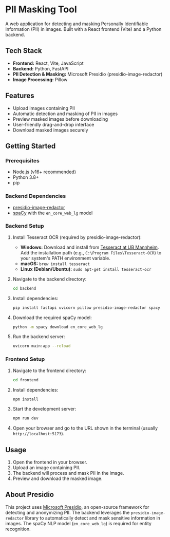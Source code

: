 # PII Masking Tool

A web application for detecting and masking Personally Identifiable Information (PII) in images. Built with a React frontend (Vite) and a Python backend.

## Tech Stack

- **Frontend:** React, Vite, JavaScript
- **Backend:** Python, FastAPI
- **PII Detection & Masking:** Microsoft Presidio (presidio-image-redactor)
- **Image Processing:** Pillow

## Features

- Upload images containing PII
- Automatic detection and masking of PII in images
- Preview masked images before downloading
- User-friendly drag-and-drop interface
- Download masked images securely


## Getting Started

### Prerequisites

- Node.js (v16+ recommended)
- Python 3.8+
- pip

### Backend Dependencies

- [presidio-image-redactor](https://github.com/microsoft/presidio)
- [spaCy](https://spacy.io/) with the `en_core_web_lg` model

### Backend Setup

1. Install Tesseract OCR (required by presidio-image-redactor):
	- **Windows:** Download and install from [Tesseract at UB Mannheim](https://github.com/UB-Mannheim/tesseract/wiki). Add the installation path (e.g., `C:\Program Files\Tesseract-OCR`) to your system's PATH environment variable.
	- **macOS:** `brew install tesseract`
	- **Linux (Debian/Ubuntu):** `sudo apt-get install tesseract-ocr`

2. Navigate to the backend directory:
	```sh
	cd backend
	```
3. Install dependencies:
	```sh
	pip install fastapi uvicorn pillow presidio-image-redactor spacy
	```
4. Download the required spaCy model:
	```sh
	python -m spacy download en_core_web_lg
	```
5. Run the backend server:
	```sh
	uvicorn main:app --reload
	```

### Frontend Setup

1. Navigate to the frontend directory:
	```sh
	cd frontend
	```
2. Install dependencies:
	```sh
	npm install
	```
3. Start the development server:
	```sh
	npm run dev
	```
4. Open your browser and go to the URL shown in the terminal (usually `http://localhost:5173`).

## Usage

1. Open the frontend in your browser.
2. Upload an image containing PII.
3. The backend will process and mask PII in the image.
4. Preview and download the masked image.


## About Presidio

This project uses [Microsoft Presidio](https://github.com/microsoft/presidio), an open-source framework for detecting and anonymizing PII. The backend leverages the `presidio-image-redactor` library to automatically detect and mask sensitive information in images. The spaCy NLP model (`en_core_web_lg`) is required for entity recognition.
